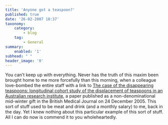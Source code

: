 ```yaml
---
title: 'Anyone got a teaspoon?'
published: true
date: '26-02-2007 18:37'
taxonomy:
    category:
        - blog
    tag:
        - General
summary:
    enabled: '1'
subhead: " "
header_image: '0'
---
```


You can’t keep up with everything. Never has the truth of this maxim been brought home to me more forcefully than this morning, when a colleague love-bombed the entire staff with a link to [The case of the disappearing teaspoons: longitudinal cohort study of the displacement of teaspoons in an Australian research institute](https://www.bmj.com/content/331/7531/1498.full), a paper published as a non-denominational mid-winter gift in the British Medical Journal on 24 December 2005. This sort of stuff used to be meat and drink (and a monthly salary) to me, back in the day. Yet I knew nothing about this particular example of this sort of stuff. All I can do now is commend it to you wholeheartedly.
